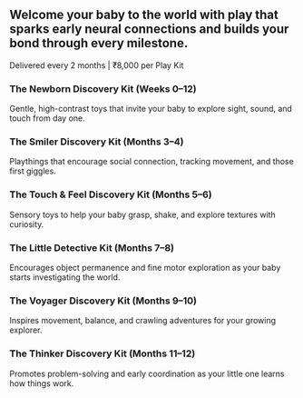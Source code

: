 ## Welcome your baby to the world with play that sparks early neural connections and builds your bond through every milestone.

Delivered every 2 months | ₹8,000 per Play Kit

### The Newborn Discovery Kit (Weeks 0–12)

Gentle, high-contrast toys that invite your baby to explore sight, sound, and touch from day one.

### The Smiler Discovery Kit (Months 3–4)

Playthings that encourage social connection, tracking movement, and those first giggles.

### The Touch & Feel Discovery Kit (Months 5–6)

Sensory toys to help your baby grasp, shake, and explore textures with curiosity.

### The Little Detective Kit (Months 7–8)

Encourages object permanence and fine motor exploration as your baby starts investigating the world.

### The Voyager Discovery Kit (Months 9–10)

Inspires movement, balance, and crawling adventures for your growing explorer.

### The Thinker Discovery Kit (Months 11–12)

Promotes problem-solving and early coordination as your little one learns how things work.